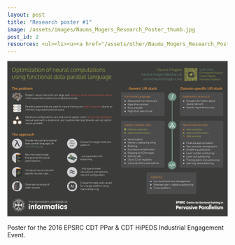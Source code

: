 ```yaml
---
layout: post
title: "Research poster #1"
image: /assets/images/Naums_Mogers_Research_Poster_thumb.jpg
post_id: 2
resources: <ul><li><u><a href="/assets/other/Naums_Mogers_Research_Poster.pdf">PDF poster (1.3 MB)</a></u></li></ul>
---
```

<a href="/assets/other/Naums_Mogers_Research_Poster.pdf"><img src="/assets/images/Naums_Mogers_Research_Poster.png" alt="PPar 2016 poster"></a>
<p> 
Poster for the 2016 EPSRC CDT PPar & CDT HiPEDS Industrial Engagement Event.</p>